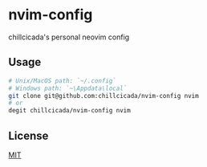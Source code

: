# nvim-config

chillcicada's personal neovim config

## Usage

```bash
# Unix/MacOS path: `~/.config`
# Windows path: `~\Appdata\local`
git clone git@github.com:chillcicada/nvim-config nvim
# or
degit chillcicada/nvim-config nvim
```

## License

[MIT](LICENSE)
